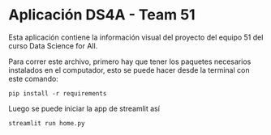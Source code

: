 # Aplicación DS4A - Team 51

Esta aplicación contiene la información visual del proyecto del equipo 51 del curso Data Science for All.

Para correr este archivo, primero hay que tener los paquetes necesarios instalados en el computador, esto se puede hacer desde la terminal con este comando:

```console
pip install -r requirements
```

Luego se puede iniciar la app de streamlit así

```console
streamlit run home.py
```